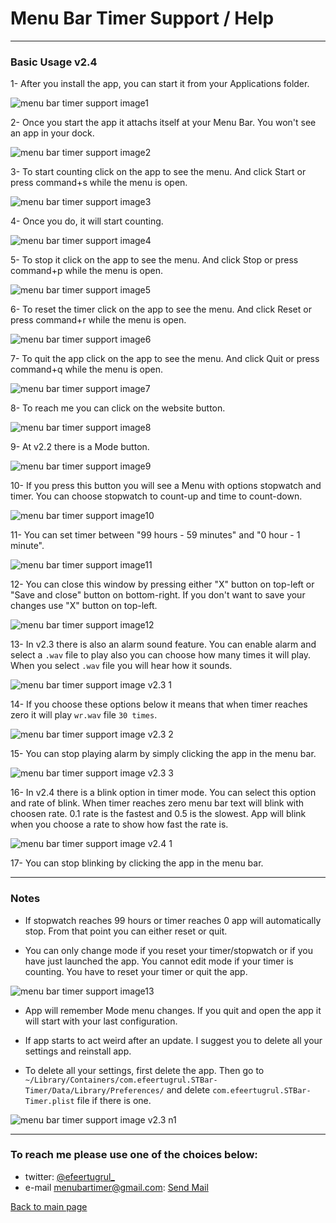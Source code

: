 # Menu Bar Timer Support / Help

----------------------------

### Basic Usage v2.4

1- After you install the app, you can start it from your Applications folder.

![menu bar timer support image1](/images/menu_bar_timer/menubartimer-support-img01.png)

2- Once you start the app it attachs itself at your Menu Bar. You won't see an app in your dock.

![menu bar timer support image2](/images/menu_bar_timer/menubartimer-support-img02.png)

3- To start counting click on the app to see the menu. And click Start or press command+s while the menu is open.

![menu bar timer support image3](/images/menu_bar_timer/menubartimer-support-img03.png)

4- Once you do, it will start counting.

![menu bar timer support image4](/images/menu_bar_timer/menubartimer-support-img04.png)

5- To stop it click on the app to see the menu. And click Stop or press command+p while the menu is open.

![menu bar timer support image5](/images/menu_bar_timer/menubartimer-support-img05.png)

6- To reset the timer click on the app to see the menu. And click Reset or press command+r while the menu is open.

![menu bar timer support image6](/images/menu_bar_timer/menubartimer-support-img06.png)

7- To quit the app click on the app to see the menu. And click Quit or press command+q while the menu is open.

![menu bar timer support image7](/images/menu_bar_timer/menubartimer-support-img07.png)

8- To reach me you can click on the website button.

![menu bar timer support image8](/images/menu_bar_timer/menubartimer-support-img08.png)

9- At v2.2 there is a Mode button.

![menu bar timer support image9](/images/menu_bar_timer/menubartimer-support-img09.png)

10- If you press this button you will see a Menu with options stopwatch and timer. You can choose stopwatch to count-up and time to count-down.

![menu bar timer support image10](/images/menu_bar_timer/menubartimer-support-img10.png) 

11- You can set timer between "99 hours - 59 minutes" and "0 hour - 1 minute".

![menu bar timer support image11](/images/menu_bar_timer/menubartimer-support-img11.png)

12- You can close this window by pressing either "X" button on top-left or "Save and close" button on bottom-right. If you don't want to save your changes use "X" button on top-left.

![menu bar timer support image12](/images/menu_bar_timer/menubartimer-support-img12.png)

13- In v2.3 there is also an alarm sound feature. You can enable alarm and select a `.wav` file to play also you can choose how many times it will play. When you select `.wav` file you will hear how it sounds.

![menu bar timer support image v2.3 1](/images/menu_bar_timer/menubartimer-support-img-v2_3-1.png)

14- If you choose these options below it means that when timer reaches zero it will play `wr.wav` file `30 times`. 

![menu bar timer support image v2.3 2](/images/menu_bar_timer/menubartimer-support-img-v2_3-2.png)

15- You can stop playing alarm by simply clicking the app in the menu bar.

![menu bar timer support image v2.3 3](/images/menu_bar_timer/menubartimer-support-img-v2_3-3.png)

16- In v2.4 there is a blink option in timer mode. You can select this option and rate of blink. When timer reaches zero menu bar text will blink with choosen rate. 0.1 rate is the fastest and 0.5 is the slowest. App will blink when you choose a rate to show how fast the rate is.

![menu bar timer support image v2.4 1](/images/menu_bar_timer/menubartimer-support-img-v2_4-1)

17- You can stop blinking by clicking the app in the menu bar.

------------------------------

### Notes

- If stopwatch reaches 99 hours or timer reaches 0 app will automatically stop. From that point you can either reset or quit. 

- You can only change mode if you reset your timer/stopwatch or if you have just launched the app. You cannot edit mode if your timer is counting. You have to reset your timer or quit the app.

![menu bar timer support image13](/images/menu_bar_timer/menubartimer-support-img13.png)

- App will remember Mode menu changes. If you quit and open the app it will start with your last configuration. 

- If app starts to act weird after an update. I suggest you to delete all your settings and reinstall app. 

- To delete all your settings, first delete the app. Then go to `~/Library/Containers/com.efeertugrul.STBar-Timer/Data/Library/Preferences/` and delete `com.efeertugrul.STBar-Timer.plist` file if there is one.

![menu bar timer support image v2.3 n1](/images/menu_bar_timer/menubartimer-support-img-v2_3-n1.png)

-----------------------------

### To reach me please use one of the choices below:

- twitter: [@efeertugrul_](https://twitter.com/efeertugrul_)
- e-mail menubartimer@gmail.com: [Send Mail](mailto:menubartimer@gmail.com)

[Back to main page](../index)
